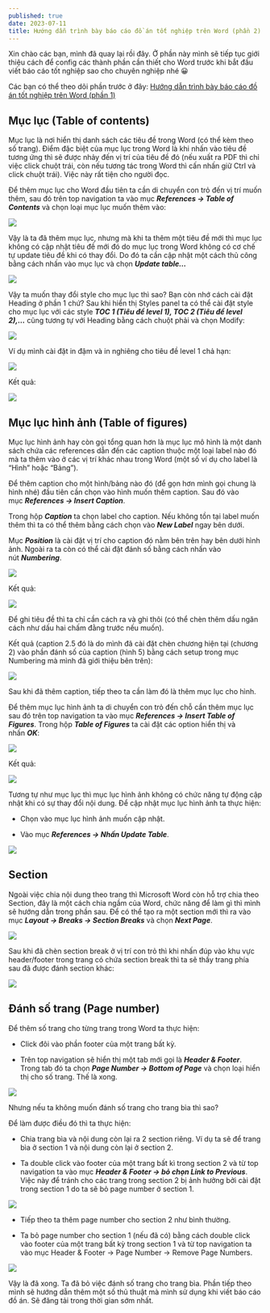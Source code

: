 ```yaml
---
published: true
date: 2023-07-11
title: Hướng dẫn trình bày báo cáo đồ án tốt nghiệp trên Word (phần 2)
---
```

Xin chào các bạn, mình đã quay lại rồi đây. Ở phần này mình sẽ tiếp tục giới thiệu cách để config các thành phần cần thiết cho Word trước khi bắt đầu viết báo cáo tốt nghiệp sao cho chuyên nghiệp nhé 😀

Các bạn có thể theo dõi phần trước ở đây: [Hướng dẫn trình bày báo cáo đồ án tốt nghiệp trên Word (phần 1)](https://ngosangns.com/index.php/2023/07/02/huong-dan-trinh-bay-bao-cao-do-an-tot-nghiep-tren-word-phan-1/)

## **Mục lục (Table of contents)**

Mục lục là nơi hiển thị danh sách các tiêu đề trong Word (có thể kèm theo số trang). Điểm đặc biệt của mục lục trong Word là khi nhấn vào tiêu đề tương ứng thì sẽ được nhảy đến vị trí của tiêu đề đó (nếu xuất ra PDF thì chỉ việc click chuột trái, còn nếu tương tác trong Word thì cấn nhấn giữ Ctrl và click chuột trái). Việc này rất tiện cho người đọc.

Để thêm mục lục cho Word đầu tiên ta cần di chuyển con trỏ đến vị trí muốn thêm, sau đó trên top navigation ta vào mục **_References -> Table of Contents_** và chọn loại mục lục muốn thêm vào:

![](https://ngosangns.com/wp-content/uploads/2023/07/image-21.png)

Vậy là ta đã thêm mục lục, nhưng mà khi ta thêm một tiêu đề mới thì mục lục không có cập nhật tiêu đề mới đó do mục lục trong Word không có cơ chế tự update tiêu đề khi có thay đổi. Do đó ta cần cập nhật một cách thủ công bằng cách nhấn vào mục lục và chọn **_Update table…_**

![](https://ngosangns.com/wp-content/uploads/2023/07/image-22.png)

Vậy ta muốn thay đổi style cho mục lục thì sao? Bạn còn nhớ cách cài đặt Heading ở phần 1 chứ? Sau khi hiển thị Styles panel ta có thể cài đặt style cho mục lục với các style **_TOC 1 (Tiêu đề level 1), TOC 2 (Tiêu đề level 2),…_** cũng tương tự với Heading bằng cách chuột phải và chọn Modify:

![](https://ngosangns.com/wp-content/uploads/2023/07/image-23.png)

Ví dụ mình cài đặt in đậm và in nghiêng cho tiêu đề level 1 chả hạn:

![](https://ngosangns.com/wp-content/uploads/2023/07/image-25.png)

Kết quả:

![](https://ngosangns.com/wp-content/uploads/2023/07/image-26.png)

## **Mục lục hình ảnh (Table of figures)**

Mục lục hình ảnh hay còn gọi tổng quan hơn là mục lục mô hình là một danh sách chứa các references dẫn đến các caption thuộc một loại label nào đó mà ta thêm vào ở các vị trí khác nhau trong Word (một số ví dụ cho label là “Hình” hoặc “Bảng”).

Để thêm caption cho một hình/bảng nào đó (để gọn hơn mình gọi chung là hình nhé) đầu tiên cần chọn vào hình muốn thêm caption. Sau đó vào mục **_References -> Insert Caption_**.

Trong hộp **_Caption_** ta chọn label cho caption. Nếu không tồn tại label muốn thêm thì ta có thể thêm bằng cách chọn vào **_New Label_** ngay bên dưới.

Mục **_Position_** là cài đặt vị trí cho caption đó nằm bên trên hay bên dưới hình ảnh. Ngoài ra ta còn có thể cài đặt đánh số bằng cách nhấn vào nút **_Numbering_**.

![](https://ngosangns.com/wp-content/uploads/2023/07/image-27.png)

Kết quả:

![](https://ngosangns.com/wp-content/uploads/2023/07/image-28.png)

Để ghi tiêu đề thì ta chỉ cần cách ra và ghi thôi (có thể chèn thêm dấu ngăn cách như dấu hai chấm đằng trước nếu muốn).

Kết quả (caption 2.5 đó là do mình đã cài đặt chèn chương hiện tại (chương 2) vào phần đánh số của caption (hình 5) bằng cách setup trong mục Numbering mà mình đã giới thiệu bên trên):

![](https://ngosangns.com/wp-content/uploads/2023/07/image-29.png)

Sau khi đã thêm caption, tiếp theo ta cần làm đó là thêm mục lục cho hình.

Để thêm mục lục hình ảnh ta di chuyển con trỏ đến chỗ cần thêm mục lục sau đó trên top navigation ta vào mục **_References -> Insert Table of Figures_**. Trong hộp **_Table of Figures_** ta cài đặt các option hiển thị và nhấn **_OK_**:

![](https://ngosangns.com/wp-content/uploads/2023/07/image-30.png)

Kết quả:

![](https://ngosangns.com/wp-content/uploads/2023/07/image-33.png)

Tương tự như mục lục thì mục lục hình ảnh không có chức năng tự động cập nhật khi có sự thay đổi nội dung. Để cập nhật mục lục hình ảnh ta thực hiện:

*   Chọn vào mục lục hình ảnh muốn cập nhật.
    
*   Vào mục **_References -> Nhấn Update Table_**.
    

![](https://ngosangns.com/wp-content/uploads/2023/07/image-35.png)

## **Section**

Ngoài việc chia nội dung theo trang thì Microsoft Word còn hỗ trợ chia theo Section, đây là một cách chia ngầm của Word, chức năng để làm gì thì mình sẽ hướng dẫn trong phần sau. Để có thể tạo ra một section mới thì ra vào mục **_Layout -> Breaks -> Section Breaks_** và chọn **_Next Page_**.

![](https://ngosangns.com/wp-content/uploads/2023/07/image-14.png)

Sau khi đã chèn section break ở vị trí con trỏ thì khi nhấn đúp vào khu vực header/footer trong trang có chứa section break thì ta sẽ thấy trang phía sau đã được đánh section khác:

![](https://ngosangns.com/wp-content/uploads/2023/07/image-15.png)

## **Đánh số trang (Page number)**

Để thêm số trang cho từng trang trong Word ta thực hiện:

*   Click đôi vào phần footer của một trang bất kỳ.
    
*   Trên top navigation sẽ hiển thị một tab mới gọi là **_Header & Footer_**. Trong tab đó ta chọn **_Page Number -> Bottom of Page_** và chọn loại hiển thị cho số trang. Thế là xong.
    

![](https://ngosangns.com/wp-content/uploads/2023/07/image-36-1024x554.png)

Nhưng nếu ta không muốn đánh số trang cho trang bìa thì sao?

Để làm được điều đó thì ta thực hiện:

*   Chia trang bìa và nội dung còn lại ra 2 section riêng. Ví dụ ta sẽ để trang bìa ở section 1 và nội dung còn lại ở section 2.
    
*   Ta double click vào footer của một trang bất kì trong section 2 và từ top navigation ta vào mục **_Header & Footer -> bỏ chọn Link to Previous_**. Việc này để tránh cho các trang trong section 2 bị ảnh hưởng bởi cài đặt trong section 1 do ta sẽ bỏ page number ở section 1.
    

![](https://ngosangns.com/wp-content/uploads/2023/07/image-38.png)

*   Tiếp theo ta thêm page number cho section 2 như bình thường.
    
*   Ta bỏ page number cho section 1 (nếu đã có) bằng cách double click vào footer của một trang bất kỳ trong section 1 và từ top navigation ta vào mục Header & Footer -> Page Number -> Remove Page Numbers.
    

![](https://ngosangns.com/wp-content/uploads/2023/07/image-40.png)

Vậy là đã xong. Ta đã bỏ việc đánh số trang cho trang bìa. Phần tiếp theo mình sẽ hướng dẫn thêm một số thủ thuật mà mình sử dụng khi viết báo cáo đồ án. Sẽ đăng tải trong thời gian sớm nhất.